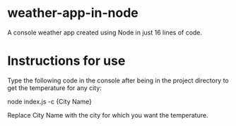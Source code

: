 # weather-app-in-node
A console weather app created using Node in just 16 lines of code.

# Instructions for use
Type the following code in the console after being in the project directory to get the temperature for any city:

node index.js -c {City Name}

Replace City Name with the city for which you want the temperature.
